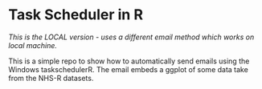 # Task Scheduler in R

*This is the LOCAL version - uses a different email method which works on local machine.*

This is a simple repo to show how to automatically send emails using the Windows taskschedulerR. The email embeds a ggplot of some data take from the NHS-R datasets.